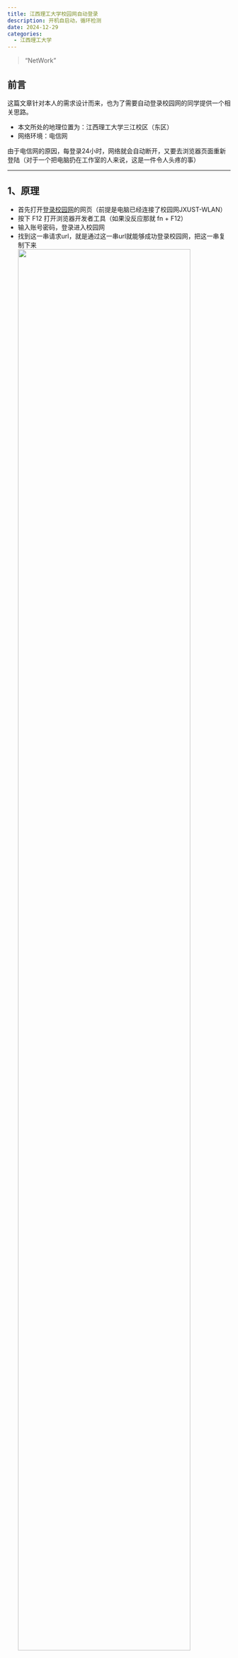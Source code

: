 ```yaml
---
title: 江西理工大学校园网自动登录
description: 开机自启动，循环检测
date: 2024-12-29
categories:
  - 江西理工大学
---
```

> “NetWork”
## 前言
这篇文章针对本人的需求设计而来，也为了需要自动登录校园网的同学提供一个相关思路。<br>
- 本文所处的地理位置为：江西理工大学三江校区（东区）<br>
- 网络环境：电信网<br>

由于电信网的原因，每登录24小时，网络就会自动断开，又要去浏览器页面重新登陆（对于一个把电脑扔在工作室的人来说，这是一件令人头疼的事）<br>


----
## 1、原理
- 首先打开[登录校园网](http://10.17.8.18/)的网页（前提是电脑已经连接了校园网JXUST-WLAN）<br>
- 按下 F12 打开浏览器开发者工具（如果没反应那就 fn + F12）<br>
- 输入账号密码，登录进入校园网<br>
- 找到这一串请求url，就是通过这一串url就能够成功登录校园网，把这一串复制下来<br>
<img src="./auto-login-net-jxust.assets/login.png" width="90%" align="center" /><br>
`http://10.17.8.18:801/eportal/portal/login?callback=dr1003&login_method=1&user_account=你的校园网账号%%40telecom&user_password=你的校园网密码。`<br>
其中，user_account就是学号；user_password就是密码；login_method是运营商信息。里面信息不需要全部保留也可以登录校园网，保留至user_password的结束位置也能登陆。<br>
- 在搜索栏直接粘贴上文所说的url点击回车，若出现下图的情况即联网成功。<br>
<img src="./auto-login-net-jxust.assets/login-success.png" width="80%" align="center" /><br>
**原理可行！**<br>
那我只要每次开机后电脑能自动访问这条url那不就自动登录校园网了吗？<br><br>
<big><font color=blue>直接进入实操!！！</font></big><br>

---
## 2、实际操作
- 在桌面新建一个txt文本文件，将文件后缀名修改为`.bat`格式<br>
- 右键选择编辑或用记事本打开，在里面粘贴如下代码：<br>
```
@echo off
:: 设置控制台为 UTF-8 编码
chcp 65001
:: 启用延迟变量扩展
setlocal EnableDelayedExpansion
:: 初始化计数器
set /a counter=0
:loop
:: 增加计数器
set /a counter+=1
:: 输出当前是第几次判断
echo 当前为第 !counter! 次判断。
:: 检测是否有网络连接（超时 10 秒）
ping -n 1 -w 10000 baidu.com >nul 2>&1
if errorlevel 1 (
    echo 无网络连接（ping超时10秒），尝试在浏览器中访问登录页面...
    :: 指定浏览器路径（假设使用 Chrome）打开指定网址
    start "" "http://10.17.8.18:801/eportal/portal/login?callback=dr1003&login_method=1&user_account=你的校园网账号%%40telecom&user_password=你的校园网密码"
    echo 登录页面已在浏览器中打开。
) else (
    echo 网络连接正常，跳过登录操作...
)
:: 倒计时循环输出（每分钟输出一次）
for /l %%i in (5,-1,1) do (
    set /a minutes=%%i
    echo 倒计时（结束后会检测网络）：!minutes! 分
    timeout /t 60 >nul
)
:: 循环检测
goto loop
```

我对代码做一个简单的解释：（如果不想了解原理可以跳过该解释）<br>
这段代码主要功能是持续监测网络连接状况，并在网络断开时自动通过浏览器打开校园网登录页面。<br>首先，代码设置控制台编码为 UTF-8(将运行在控制台下输出中文内容)，并启用延迟变量扩展以便在循环中动态使用变量。然后，它初始化一个计数器，用于记录执行循环的次数。<br>接下来，进入一个无限循环，程序每次都会通过 ping 命令检测是否ping通百度，如果检测到网络连接失败，则输出“无网络连接”并尝试在默认浏览器中访问指定的校园网登录请求。如果网络正常，程序则输出“网络连接正常”，跳过登录操作。<br>然后，为了避免频繁检测，代码会在每次检测后进入倒计时状态，每分钟输出倒计时信息，直到检测下次网络连接状态。整个过程会持续进行，直到手动终止脚本。<br><br>
注意：start "" "http://10.17.8.18:801/eportal/portal/login?callback=dr1003&login_method=1&user_account=你的校园网账号%%40telecom&user_password=你的校园网密码"<br>
这段代码的url需要你自己通过上面的方法去获取。<br>
- <font color=red>接下来最重要的事一定要仔细看！</font><br>
- <font color=red>接下来最重要的事一定要仔细看！</font><br>
- <font color=red>接下来最重要的事一定要仔细看！</font><br>
- <font color=red>重要的事说三遍！！！</font><br>

请检查你自己所获取到的url，在`校园网账号`后面应该会有`%40`字符，由于复制进脚本后，由脚本通过start命令发起访问会将`%40`识别为@，从而导致输进浏览器的url缺失这一关键信息<br>
若不进行修改就会导致下图的访问结果。<br>
<img src="./auto-login-net-jxust.assets/login-fail.png" width="70%" align="center" /><br>
解决方法为在`%40`这个字符前再加一个`%`，这样就能确保url的正确读取并访问。<br>
接下来运行这个.bat文件，就会自动向校园网登录端发送请求，然后登录你的校园网账号，并且每五分钟会ping一次百度的网站。<br>
若ping不通，则会再次执行登录请求。<br>
- <big><font color=blue>在运行过程中请不要关闭此命令行窗口！！！</font></big><br>
## 3、进阶操作
为了使开机能自动运行该脚本，需要将该脚本文件加入开机自启动。<br>
按win+r打开运行窗口，输入下述指令进入到开机启动目录：<br>
```
shell:startup
```
将编写好的.bat脚本复制进去，即可做到开机自动运行。<br>
<img src="./auto-login-net-jxust.assets/start.png" width="70%" align="center" /><br>
## 补充
有的时候电脑开机后没有自动连接到校园网，自然也无法完成登录请求。<br>
所以在ping不通网络后增加增加一段操作，使电脑先连接校园网再执行登录操作。<br>
本校的校园网名称为“JXUST-WLAN”，所以经过修改后的代码应该这么写：<br>

```
@echo off
:: 设置控制台为 UTF-8 编码
chcp 65001
:: 启用延迟变量扩展
setlocal EnableDelayedExpansion
:: 设置无线网络名称（SSID）
set SSID=JXUST-WLAN
:loop
:: 增加计数器
set /a counter+=1
:: 输出当前是第几次判断
echo 当前为第 !counter! 次判断。
:: 检测是否有网络连接（超时 10 秒）
ping -n 1 -w 10000 baidu.com >nul 2>&1
if errorlevel 1 (
    echo 无网络连接（ping超时10秒），尝试在浏览器中访问登录页面...
    :: 指定浏览器路径（假设使用 Chrome）打开指定网址
    start "" "http://10.17.8.18:801/eportal/portal/login?callback=dr1003&login_method=1&user_account=1520193097%%40telecom&user_password=AYLJ0629520zj"
    echo 登录页面已在浏览器中打开。
    :: 获取当前连接的 SSID
    for /f "tokens=2 delims=:" %%i in ('netsh wlan show interfaces ^| findstr /i "SSID"') do (
        set currentSSID=%%i
        :: 去除前后空格
        set currentSSID=!currentSSID: =!
    )
    :: 判断是否已经连接到指定的 WLAN 网络
    if /i "%currentSSID%"=="%SSID%" (
        echo 已经连接到网络 %SSID%，跳过连接操作。
    ) else (
        echo 未连接到指定网络 %SSID%，尝试连接...
        :: 执行连接操作
        netsh wlan connect name=%SSID%

        :: 等待一段时间，确保网络连接
        timeout /t 10 >nul
        echo 连接操作完成。
    )
start "" "http://10.17.8.18:801/eportal/portal/login?callback=dr1003&login_method=1&user_account=1520193097%%40telecom&user_password=AYLJ0629520zj"
) else (
    echo 网络连接正常，跳过登录操作...
)
:: 倒计时循环输出（每分钟输出一次）
for /l %%i in (5,-1,1) do (
    set /a minutes=%%i
    echo 倒计时（结束后会检测网络）：!minutes! 分
    timeout /t 60 >nul
)
:: 循环检测
goto loop
```
<br>
<big>至此，全部完成</big><br>
最后实现的效果如下图所示：<br>
<img src="./auto-login-net-jxust.assets/final.png" width="60%" align="center" /><br>
